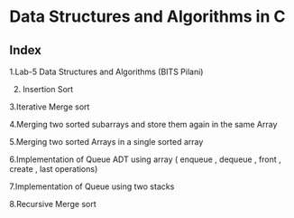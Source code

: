 # Data Structures and Algorithms in C 
Index
---------------------------------------
1.Lab-5 </t> Data Structures and Algorithms (BITS Pilani)

2. Insertion Sort 

3.Iterative Merge sort 

4.Merging two sorted subarrays and store them again in the same Array 

5.Merging two sorted Arrays in a single sorted array 

6.Implementation of Queue ADT using array ( enqueue , dequeue , front , create , last operations)

7.Implementation of Queue using two stacks 

8.Recursive Merge sort 

